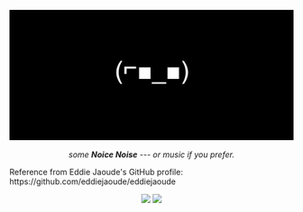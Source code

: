 <p align="center">
    <img src="/media/banner.png" />
</p>

<p align="center">
    <i>some <b>Noice Noise</b> --- or music if you prefer.</i>
</p>


<!-->
Reference from Eddie Jaoude's GitHub profile: https://github.com/eddiejaoude/eddiejaoude
<!-->

<p align="center">
  <img width="48%" src="https://github-readme-streak-stats.herokuapp.com?user=noice-noise&theme=midnight-purple" />
  <img width="48%" src="https://github-readme-stats.vercel.app/api?username=noice-noise&show_icons=true&theme=midnight-purple" />
</p>


